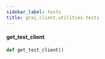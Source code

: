 ```yaml
---
sidebar_label: tests
title: grai_client.utilities.tests
---
```


#### get\_test\_client

```python
def get_test_client()
```
